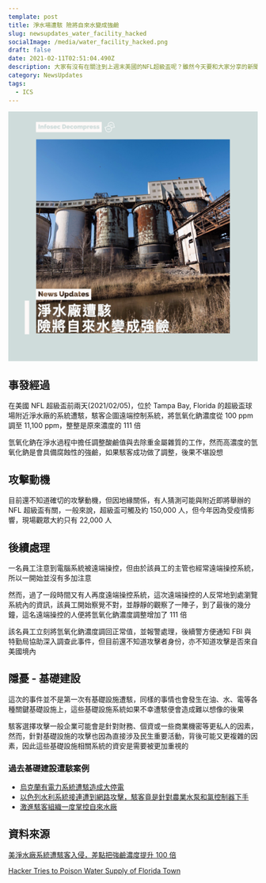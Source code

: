 ```yaml
---
template: post
title: 淨水場遭駭 險將自來水變成強鹼
slug: newsupdates_water_facility_hacked
socialImage: /media/water_facility_hacked.png
draft: false
date: 2021-02-11T02:51:04.490Z
description: 大家有沒有在關注到上週末美國的NFL超級盃呢？雖然今天要和大家分享的新聞和NFL沒有什麼直接的關係，卻差點間接影響到賽事
category: NewsUpdates
tags:
  - ICS
---
```


![](/media/water_facility_hacked.png)

## 事發經過

在美國 NFL 超級盃前兩天(2021/02/05)，位於 Tampa Bay, Florida 的超級盃球場附近淨水廠的系統遭駭，駭客企圖遠端控制系統，將氫氧化鈉濃度從 100 ppm 調至 11,100 ppm，整整是原來濃度的 111 倍

氫氧化鈉在淨水過程中擔任調整酸鹼值與去除重金屬雜質的工作，然而高濃度的氫氧化鈉是會具備腐蝕性的強鹼，如果駭客成功做了調整，後果不堪設想

## 攻擊動機

目前還不知道確切的攻擊動機，但因地緣關係，有人猜測可能與附近即將舉辦的 NFL 超級盃有關，一般來說，超級盃可觸及約 150,000 人，但今年因為受疫情影響，現場觀眾大約只有 22,000 人

## 後續處理

一名員工注意到電腦系統被遠端操控，但由於該員工的主管也經常遠端操控系統，所以一開始並沒有多加注意

然而，過了一段時間又有人再度遠端操控系統，這次遠端操控的人反常地到處瀏覽系統內的資訊，該員工開始察覺不對，並靜靜的觀察了一陣子，到了最後的幾分鐘，這名遠端操控的人便將氫氧化鈉濃度調整增加了 111 倍

該名員工立刻將氫氧化鈉濃度調回正常值，並報警處理，後續警方便通知 FBI 與特勤局協助深入調查此事件，但目前還不知道攻擊者身份，亦不知道攻擊是否來自美國境內

## 隱憂 - 基礎建設

這次的事件並不是第一次有基礎設施遭駭，同樣的事情也會發生在油、水、電等各種關鍵基礎設施上，這些基礎設施系統如果不幸遭駭便會造成難以想像的後果

駭客選擇攻擊一般企業可能會是針對財務、個資或一些商業機密等更私人的因素，然而，針對基礎設施的攻擊也因為直接涉及民生重要活動，背後可能又更複雜的因素，因此這些基礎設施相關系統的資安是需要被更加重視的

### 過去基礎建設遭駭案例

- [烏克蘭有電力系統遭駭造成大停電](https://www.ithome.com.tw/news/110742)
- [以色列水利系統接連遭到網路攻擊，駭客竟是針對農業水泵和氯控制器下手](https://www.ithome.com.tw/news/138971)
- [激進駭客組織一度掌控自來水廠](https://www.ithome.com.tw/news/104898)

## 資料來源

[美淨水廠系統遭駭客入侵，差點把強鹼濃度提升 100 倍](https://www.ithome.com.tw/news/142702)

[Hacker Tries to Poison Water Supply of Florida Town](https://threatpost.com/hacker-tries-to-poison-water-supply-of-florida-town/163761/)
